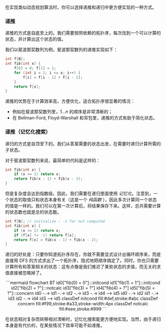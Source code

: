 在实现类似动态规划算法时，你可以选择递推和递归中更方便实现的一种方式。

### 递推

递推的方式是自底至上的。我们需要按照依赖的拓扑序，每次找到一个可以计算的状态，并计算出这个状态的值。

我们以斐波那契数列为例。斐波那契数列的递推实现如下：

```cpp
int f[N];
int fib(int x) {
    f[0] = 0; f[1] = 1;
    for (int i = 2; i <= x; i++) {
        f[i] = f[i - 1] + f[i - 2];
    }
    return f[x];
}
```

递推的优势在于计算效率高，方便优化，适合拓扑序很显著的情况：

- 例如在斐波那契数列里，$1 \dots n$ 的顺序是非常清晰的；
- 在 Bellman-Ford, Floyd-Warshall 和背包里，递推的方式有助于简化状态。


### 递推（记忆化搜索）

递归的方式是自顶至下的。我们从答案需要的状态出发，在需要时递归计算所需的子状态。

对于斐波那契数列来说，最简单的代码是这样的：

```cpp
int fib(int x) {
    if (x <= 1) return x;
    return fib(x - 1) + fib(x - 2);
}
```

但是复杂度会达到指数级。因此，我们需要在递归里面使用 *记忆化*。注意到，一个状态的取值只和状态本身有关（这是一个 *纯函数* ），因此多次计算同一个状态的值是一样的。我们可以在第一次计算后，将结果保存下来。这样，总共需要计算的状态数也就是总的状态数。

```cpp
int f[N]; // initialize : -1 for not computed
int fib(int x) {
    if (x <= 1) return x;
    if (f[x] != -1) return f[x];
    return f[x] = fib(x - 1) + fib(x - 2);
}
```

递归的好处是：只要你知道拓扑序存在，你就不需要显式设计出循环顺序来，而是直接用 DFS 的方式求出了一个拓扑序，隐式地把顺序搞定了。同时，你也只需要计算所有和答案相关的状态：这有点像是我们推迟了某些状态的求值，而无关的求值直接被忽略掉了。

<center>
```mermaid
flowchart BT
    id0["fib(0) = 0"]:::initcond
    id1["fib(1) = 1"]:::initcond
    id2["fib(2) = ?"]:::notcalc
    id3["fib(3) = ?"]
    id4["fib(4) = ?"]
    id5["fib(5) = ?"]:::concern
    id0 -.-> id1 -.-> id2 -.-> id3 -.-> id4 --> id5
    id0 -.-> id2
    id1 -.-> id3
    id2 -.-> id4
    id3 --> id5
    classDef initcond fill:#def,stroke:#abc
    classDef concern fill:#f99,stroke:#a33,stroke-width:4px
    classDef notcalc fill:#eee,stroke:#999
```
</center>

在状态相对复杂而转移相对清晰时，记忆化搜索能更方便地实现。当然，由于递归本身是有代价的，在某些情况下效率可能不如递推。

